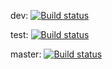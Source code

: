 dev:  [![Build status](https://build.appcenter.ms/v0.1/apps/ec88b40e-72b1-4820-922a-2fbd532aeaec/branches/develop/badge)](https://appcenter.ms)

test: [![Build status](https://build.appcenter.ms/v0.1/apps/e4a1e976-c81f-463c-a309-faf569f687f7/branches/master/badge)](https://appcenter.ms)

master: [![Build status](https://build.appcenter.ms/v0.1/apps/e4a1e976-c81f-463c-a309-faf569f687f7/branches/master/badge)](https://appcenter.ms)
